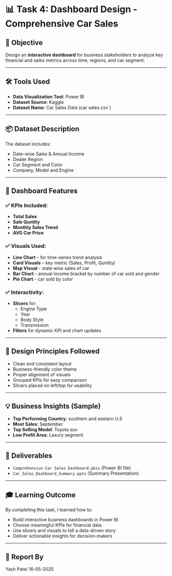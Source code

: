 # 📊 Task 4: Dashboard Design - Comprehensive Car Sales

## 🎯 Objective
Design an **interactive dashboard** for business stakeholders to analyze key financial and sales metrics across time, regions, and car segment.

---

## 🛠️ Tools Used
- **Data Visualization Tool**: Power BI
- **Dataset Source**: Kaggle
- **Dataset Name**: Car Sales Data (car sales.csv`)

---

## 📦 Dataset Description
The dataset includes:
- Date-wise Sales & Annual Income
- Dealer Region
- Car Segment and Color
-  Company, Model and Engine

---

## 📐 Dashboard Features

### ✅ KPIs Included:
- **Total Sales**
- **Sale Quntity**
- **Monthly Sales Trend**
- **AVG Car Price**

### ✅ Visuals Used:
- **Line Chart** – for time-series trend analysis
- **Card Visuals** – key metric (Sales, Profit, Quntity)
- **Map Visual** - state wise sales of car
- **Bar Chart** - annual income bracket by number of car sold and gender
- **Pie Chart** - car sold by color
   
### ✅ Interactivity:
- **Slicers** for:
  - Engine Type
  - Year
  - Body Style
  - Transmission
- **Filters** for dynamic KPI and chart updates

---

## 🎨 Design Principles Followed
- Clean and consistent layout
- Business-friendly color theme
- Proper alignment of visuals
- Grouped KPIs for easy comparison
- Slicers placed on left/top for usability

---

## 💡 Business Insights (Sample)
- **Top Performing Country**: southern and eastern U.S
- **Most Sales**: September
- **Top Selling Model**: Toyota suv
- **Low Profit Area**: Laxury segment

---

## 📁 Deliverables
- `Comprehensive Car Sales Dashboard.pbix` (Power BI file)
- `Car_Sales_Dashboard_Summary.pptx` (Summary Presentation)

---

## 🎓 Learning Outcome
By completing this task, I learned how to:
- Build interactive business dashboards in Power BI
- Choose meaningful KPIs for financial data
- Use slicers and visuals to tell a data-driven story
- Deliver actionable insights for decision-makers

---

## 👤 Report By
Yash Patel 
16-05-2025
